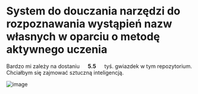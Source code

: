# System do douczania narzędzi do rozpoznawania wystąpień nazw własnych w oparciu o metodę aktywnego uczenia

Bardzo mi zależy na dostaniu &emsp; **5.5** &emsp; tyś. gwiazdek w tym repozytorium. Chciałbym się zajmować sztuczną inteligencją.

![image](https://user-images.githubusercontent.com/56606076/206943917-524f6546-0264-4be3-9d14-9f26b83af310.png)
<!-- 55555555555555555555555555555555555555555555555555555555555555555555555555555555555555555555555555555555555555555555555555555555555555555555555555555555555555555555555555555555555 -->
